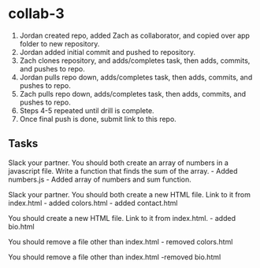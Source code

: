 # collab-3

1. Jordan created repo, added Zach as collaborator, and copied over app folder to new repository.
2. Jordan added initial commit and pushed to repository.
3. Zach clones repository, and adds/completes task, then adds, commits, and pushes to repo.
4. Jordan pulls repo down, adds/completes task, then adds, commits, and pushes to repo.
5. Zach pulls repo down, adds/completes task, then adds, commits, and pushes to repo.
6. Steps 4-5 repeated until drill is complete.
7. Once final push is done, submit link to this repo.

## Tasks

Slack your partner. You should both create an array of numbers in a javascript file. Write a function that finds the sum of the array. 
	- Added numbers.js
    - Added array of numbers and sum function. 

Slack your partner. You should both create a new HTML file. Link to it from index.html
    - added colors.html
    - added contact.html

You should create a new HTML file. Link to it from index.html.
    - added bio.html

You should remove a file other than index.html
    - removed colors.html

You should remove a file other than index.html
	-removed bio.html